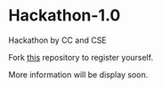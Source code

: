 # Hackathon-1.0
Hackathon by CC and CSE

Fork [this](https://github.com/Computer-Science-and-Engineering-GNDEC/Hackathon-1.0) repository to register yourself.  

More information will be display soon.
